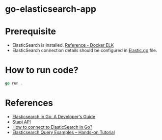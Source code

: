 # go-elasticsearch-app

# Prerequisite
- ElasticSearch is installed. [Reference - Docker ELK](https://github.com/deviantony/docker-elk)
- ElasticSearch connection details should be configured in [Elastic.go](Elastic.go) file.

# How to run code?

````go
go run .
````

# References
- [Elasticsearch in Go: A Developer's Guide](https://developer.okta.com/blog/2021/04/23/elasticsearch-go-developers-guide)
- [Stapi API](http://stapi.co/api/v1/rest/spacecraft/search?pageNumber=0&pageSize=100&pretty)
- [How to connect to ElasticSearch in Go?](https://www.elastic.co/guide/en/elasticsearch/client/go-api/current/connecting.html)
- [Elasticsearch Query Examples – Hands-on Tutorial](https://coralogix.com/blog/42-elasticsearch-query-examples-hands-on-tutorial/)